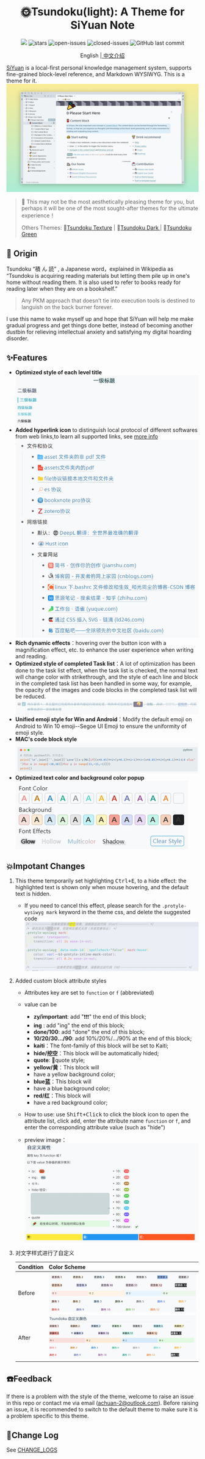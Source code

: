 <h1 align="center">🌞Tsundoku(light): A Theme for SiYuan Note</h1>

<p align="center">          
           <a title="Hits" target="_blank" href="https://github.com/Achuan-2/siyuan-themes-tsundoku-light"><img src="https://hits.b3log.org/Achuan-2/siyuan-themes-tsundoku-light.svg" ></a>
           <a href="https://github.com/Achuan-2/siyuan-themes-tsundoku-light/releases">
                      <https://img.shields.io/github/release/Achuan-2/siyuan-themes-tsundoku-light.svg" alt="Release">
           </a>
           <img src="https://img.shields.io/github/stars/Achuan-2/siyuan-themes-tsundoku-light" alt="stars">
           <img src="https://img.shields.io/github/issues-raw/Achuan-2/siyuan-themes-tsundoku-light" alt="open-issues">
           <img src="https://img.shields.io/github/issues-closed-raw/Achuan-2/siyuan-themes-tsundoku-light" alt="closed-issues">
          <img src="https://img.shields.io/github/last-commit/Achuan-2/siyuan-themes-tsundoku-light" alt="GitHub last commit">
</p>

<p align="center">English |<a href="https://www.yuque.com/achuan-2/siyuan/fqew9h"> 中文介绍</a></p>

[SiYuan](https://github.com/siyuan-note/siyuan) is a local-first personal knowledge management system, supports fine-grained block-level reference, and Markdown WYSIWYG. This is a theme for it.  
![preview](preview.png)

> 🎠 This may not be the most aesthetically pleasing theme for you, but perhaps it will be one of the most sought-after themes for the ultimate experience！
> 
> Others Themes: 🧇[Tsundoku Texture](https://github.com/Achuan-2/siyuan-themes-tsundoku-texture) | 🌙[Tsundoku Dark ](https://github.com/Achuan-2/siyuan-themes-tsundoku) | 🥗[Tsundoku Green](https://github.com/Achuan-2/siyuan-themes-tsundoku-green)

## 💌 Origin

Tsundoku “積 ん 読” , a Japanese word，explained in Wikipedia as “Tsundoku is acquiring reading materials but letting them pile up in one's home without reading them. It is also used to refer to books ready for reading later when they are on a bookshelf.”

> Any PKM approach that doesn’t tie into execution tools is destined to languish on the back burner forever.

I use this name to wake myself up and hope that SiYuan will help me make gradual progress and  get things done better, instead of becoming another dustbin for relieving intellectual anxiety and satisfying my digital hoarding disorder.




## ✨Features

* **Optimized  style of each level title**
![](assets/Readme_2021-09-27-17-39-06.png)
* **Added hyperlink icon**  to distinguish local protocol of different softwares from web links,to learn all supported links, see [more info](https://www.yuque.com/achuan-2/siyuan/gar358)  
![](assets/Readme_2021-09-27-17-40-33.png)
* **Rich dynamic effects**：hovering over the button icon with a magnification effect, etc. to enhance the user experience when writing and reading.
* **Optimized style of completed Task list**：A lot of optimization has been done to the task list effect, when the task list is checked, the normal text will change color with strikethrough, and the style of each line and block in the completed task list has been handled in some way, for example, the opacity of the images and code blocks in the completed task list will be reduced.
![](assets/Readme_2021-09-27-17-39-41.png)
* **Unified emoji style for Win and Android**：Modify the default emoji on Android to Win 10 emoji--Segoe UI Emoji to ensure the uniformity of emoji style.
* **MAC's code block style** 
![](assets/Readme_2021-09-27-17-39-50.png)
* **Optimized  text color and background color popup**  
![](assets/Readme_2021-09-17-10-20-31.png)


## 💥Impotant Changes

1. This theme temporarily set highlighting <kbd>Ctrl+E</kbd>, to a hide effect: the highlighted text is shown only when mouse hovering, and the default text is hidden.

   * If you need to cancel this effect, please search for the `.protyle-wysiwyg mark` keyword in the theme css, and delete the suggested code ![](assets/Readme_2021-09-27-17-42-05.png)
2. Added custom block attribute styles

   * Attributes key are set to `function` or `f` (abbreviated)
   * value can be

     * **zy/important**: add "❗❗❗" the end of this block;
     * **ing** : add "ing" the end of this block;
     * **done/100**: add "done" the end of this block;
     * **10/20/30.../90**: add 10%/20%/.../90% at the end of this block;
     * **kaiti**：The font-family of this block will be set to Kaiti;
     * **hide/挖空**：This block will be automatically hided;
     * **quote**: 📌quote style;
     * **yellow/黄**：This block will
     *  have a yellow background color;
     * **blue蓝**：This block will
     *  have a blue background color;
     * **red/红**：This block will
     *  have a  red background color;
   * How to use:  use <kbd>Shift+Click</kbd> to  click the block icon to open the attribute list, click <kbd>add</kbd >, enter the attribute name  `function` or `f`, and enter the corresponding attribute value (such as "hide")
   * preview image：![](assets/Readme_2021-09-17-10-21-15.png)
3. 对文字样式进行了自定义

   | Condition   | Color Scheme                                                                                        |
   | ------ | ----------------------------------------------------------------------------------------------- |
   | Before |![](assets/Readme_2021-09-27-17-42-34.png) |
   | After |![](assets/Readme_2021-09-27-17-42-40.png) |

## ☎️Feedback


If there is a problem with the style of the theme, welcome to raise an issue in this repo or contact me via email (achuan-2@outlook.com). Before raising an issue, it is recommended to switch to the default theme to make sure it is a problem specific to this theme.

## 🚀Change Log

See [CHANGE_LOGS](CHANGE_LOGS.md)
